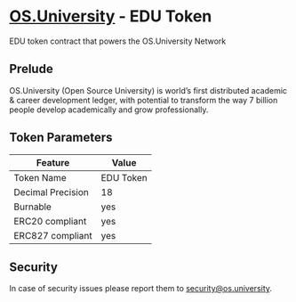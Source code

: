 # [OS.University](https://os.university) - EDU Token
EDU token contract that powers the OS.University Network

## Prelude
OS.University (Open Source University)  is world’s first distributed academic & career development ledger, with potential to transform the way 7 billion people develop academically and grow professionally.

## Token Parameters
| Feature           | Value     |
|-------------------|-----------|
| Token Name        | EDU Token |
| Decimal Precision | 18        |
| Burnable          | yes       |
| ERC20 compliant   | yes       |
| ERC827 compliant  | yes       |

## Security
In case of security issues please report them to [security@os.university](mailto:security@os.university).
